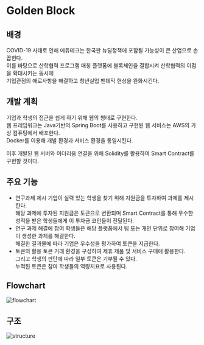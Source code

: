 # Golden Block

## 배경
COVID-19 사태로 인해 에듀테크는 한국판 뉴딜정책에 포함될 가능성이 큰 산업으로 손꼽힌다.  
이를 바탕으로 산학협력 프로그램 매칭 플랫폼에 블록체인을 결합시켜 산학협력의 이점을 확대시키는 동시에  
기업관점의 애로사항을 해결하고 청년실업 팬데믹 현상을 완화시킨다.  

## 개발 계획
기업과 학생의 접근을 쉽게 하기 위해 웹의 형태로 구현한다.  
웹 프레임워크는 Java기반의 Spring Boot를 사용하고 구현된 웹 서비스는 AWS의 가상 컴퓨팅에서 배포한다.  
Docker를 이용해 개발 환경과 서비스 환경을 통일시킨다.   

이후 개발된 웹 서버와 이더리움 연결을 위해 Solidity를 활용하여 Smart Contract를 구현할 것이다.

## 주요 기능

- 연구과제 제시
 기업이 실력 있는 학생을 찾기 위해 지원금을 투자하여 과제를 제시한다.  
 해당 과제에 투자된 지원금은 토큰으로 변환되며 Smart Contract를 통해 우수한 성적을 받은 학생들에게 이 투자금 코인들이 전달된다.
- 연구 과제 해결에 참여
 학생들은 해당 플랫폼에서 팀 또는 개인 단위로 참여해 기업이 생성한 과제를 해결한다.   
 해결한 결과물에 따라 기업은 우수성을 평가하여 토큰을 지급한다. 
- 토큰의 활용
 토큰 거래 환경을 구성하여 제휴 제품 및 서비스 구매에 활용한다.  
 그리고 학생의 판단에 따라 일부 토큰은 기부될 수 있다.  
 누적된 토큰은 참여 학생들의 역량지표로 사용된다.

## Flowchart
![flowchart](https://github.com/wjrmffldrhrl/goldenblcok/blob/master/golden%20block%20flowchart%20(1).png?raw=true)

## 구조
![structure](https://raw.githubusercontent.com/wjrmffldrhrl/goldenblcok/master/golden%20block%20structure.png)
